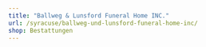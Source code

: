 ```yaml
---
title: "Ballweg & Lunsford Funeral Home INC."
url: /syracuse/ballweg-und-lunsford-funeral-home-inc/
shop: Bestattungen
---
```

